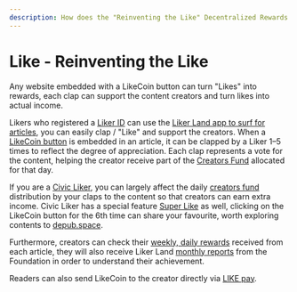 ```yaml
---
description: How does the "Reinventing the Like" Decentralized Rewards work?
---
```


# Like - Reinventing the Like

Any website embedded with a LikeCoin button can turn "Likes" into rewards, each clap can support the content creators and turn likes into actual income.

Likers who registered a [Liker ID](../liker-id/) can use the [Liker Land app to surf for articles](download.md), you can easily clap / "Like" and support the creators. When a [LikeCoin button](../creator/) is embedded in an article, it can be clapped by a Liker 1–5 times to reflect the degree of appreciation. Each clap represents a vote for the content, helping the creator receive part of the [Creators Fund](../civic-liker/creators-fund.md) allocated for that day.

If you are a [Civic Liker](../civic-liker/),  you can largely affect the daily [creators fund](../civic-liker/creators-fund.md) distribution by your claps to the content so that creators can earn extra income. Civic Liker has a special feature [Super Like](superlike.md) as well, clicking on the LikeCoin button for the 6th time can share your favourite, worth exploring contents to [depub.space](../depub.space/).

Furthermore, creators can check their [weekly, daily rewards](../creatortools/rewards/) received from each article, they will also receive Liker Land [monthly reports](../creatortools/monthly-report.md) from the Foundation in order to understand their achievement.

Readers can also send LikeCoin to the creator directly via [LIKE pay](../../general-guides/wallet/like-pay.md).